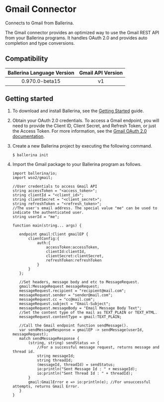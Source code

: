 # Gmail Connector

Connects to Gmail from Ballerina. 

The Gmail connector provides an optimized way to use the Gmail REST API from your Ballerina programs. 
It handles OAuth 2.0 and provides auto completion and type conversions.

## Compatibility

| Ballerina Language Version                   | Gmail API Version |  
| :-------------------------------------------:|:-----------------:| 
| 0.970.0-beta15                               | v1                | 

## Getting started

1.  To download and install Ballerina, see the [Getting Started](https://ballerina.io/learn/getting-started/) guide.

2.  Obtain your OAuth 2.0 credentials. To access a Gmail endpoint, you will need to provide the Client ID, 
    Client Secret, and Refresh Token, or just the Access Token. For more information, see the [Gmail OAuth 2.0 
    documentation](https://developers.google.com/identity/protocols/OAuth2).

3. Create a new Ballerina project by executing the following command.

    ```shell
    $ ballerina init
    ```     

4. Import the Gmail package to your Ballerina program as follows.

    ```ballerina
    import ballerina/io;
    import wso2/gmail;

    //User credentials to access Gmail API
    string accessToken = "<access_token>";
    string clientId = "<client_id>";
    string clientSecret = "<client_secret>";
    string refreshToken = "<refresh_token>";
    //The user's email address. The special value "me" can be used to indicate the authenticated user.
    string userId = "me";

    function main(string... args) {

       endpoint gmail:Client gmailEP {
           clientConfig:{
               auth:{
                   accessToken:accessToken,
                   clientId:clientId,
                   clientSecret:clientSecret,
                   refreshToken:refreshToken
               }
           }
       };

       //Set headers, message body and etc to MessageRequest.
       gmail:MessageRequest messageRequest;
       messageRequest.recipient = "recipient@mail.com";
       messageRequest.sender = "sender@mail.com";
       messageRequest.cc = "cc@mail.com";
       messageRequest.subject = "Email-Subject";
       messageRequest.messageBody = "Email Message Body Text";
       //Set the content type of the mail as TEXT_PLAIN or TEXT_HTML.
       messageRequest.contentType = gmail:TEXT_PLAIN;

       //Call the Gmail endpoint function sendMessage().
       var sendMessageResponse = gmailEP -> sendMessage(userId, messageRequest);
       match sendMessageResponse {
           (string, string) sendStatus => {
               //For a successful message request, returns message and thread id.
               string messageId;
               string threadId;
               (messageId, threadId) = sendStatus;
               io:println("Sent Message Id : " + messageId);
               io:println("Sent Thread Id : " + threadId);
           }
           gmail:GmailError e => io:println(e); //For unsuccessful attempts, returns Gmail Error.
       }
    }
    ```

